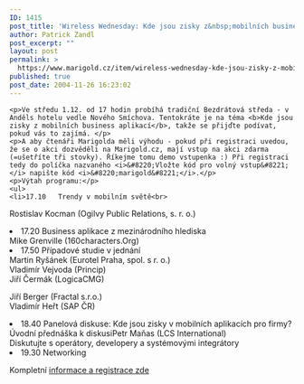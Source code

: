 ```yaml
---
ID: 1415
post_title: 'Wireless Wednesday: Kde jsou zisky z&nbsp;mobilních business aplikací?'
author: Patrick Zandl
post_excerpt: ""
layout: post
permalink: >
  https://www.marigold.cz/item/wireless-wednesday-kde-jsou-zisky-z-mobilnich-business-aplikaci
published: true
post_date: 2004-11-26 16:23:02
---
```

	<p>Ve středu 1.12. od 17 hodin probíhá tradiční Bezdrátová středa - v Anděls hotelu vedle Nového Smíchova. Tentokráte je na téma <b>Kde jsou zisky z mobilních business aplikací</b>, takže se přijďte podívat, pokud vás to zajímá. </p>
	<p>A aby čtenáři Marigolda měli výhodu - pokud při registraci uvedou, že se o akci dozvěděli na Marigold.cz, mají vstup na akci zdarma (=ušetříte tři stovky). Říkejme tomu demo vstupenka :) Při registraci tedy do políčka nazvaného <i>&#8220;Vložte kód pro volný vstup&#8221;</i> napište kód <i>&#8220;marigold&#8221;</i>.</p>
	<p>Výtah programu:</p>
	<ul>
	<li>17.10 	Trendy v mobilním světě<br>
Rostislav Kocman (Ogilvy Public Relations, s. r. o.)</li>
	<li>17.20 	Business aplikace z mezinárodního hlediska<br>
Mike Grenville (160characters.Org)</li>
	<li>17.50 	Případové studie v jednání<br>
Martin Ryšánek (Eurotel Praha, spol. s r. o.)<br>
Vladimír Vejvoda (Princip)<br>
Jiří Čermák (LogicaCMG)<br></p>
	<p>Jiří Berger (Fractal s.r.o.)<br>
Vladimír Heřt (SAP ČR)</li>
	<li>18.40 	Panelová diskuse: Kde jsou zisky v mobilních aplikacích pro firmy?<br>
Úvodní přednáška k diskusiPetr Maňas (LCS International)<br>
Diskutujte s operátory, developery a systémovými integrátory</li>
	<li>19.30 	Networking</li>
	<p>Kompletní <a href="http://www.tuesday.cz/detailAkce.aspx?id=203">informace a registrace zde</a>
</p>